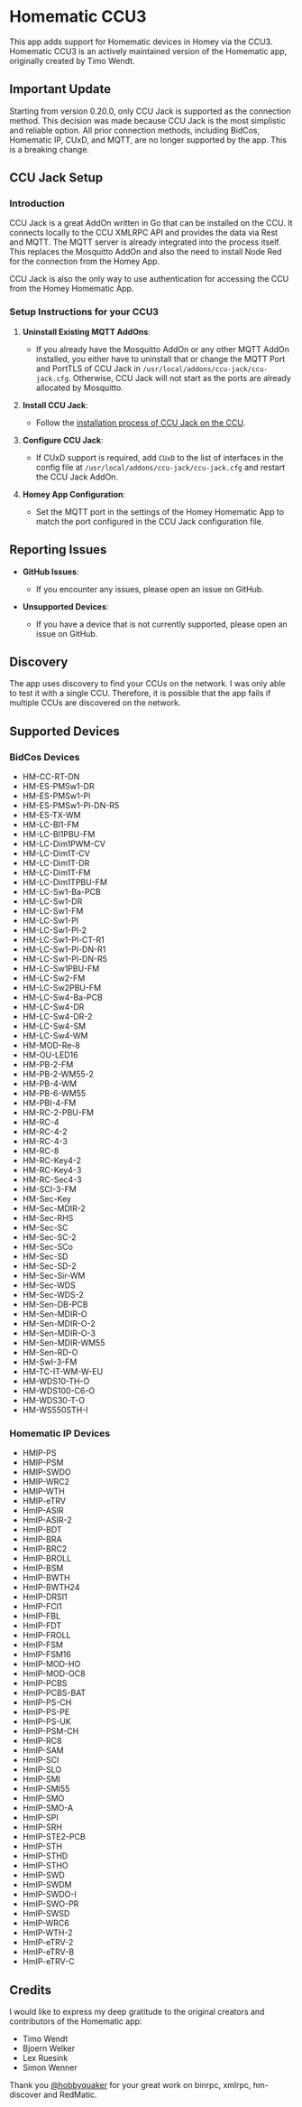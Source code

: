 # Homematic CCU3

This app adds support for Homematic devices in Homey via the CCU3. Homematic CCU3 is an actively maintained version of the Homematic app, originally created by Timo Wendt.

## Important Update

Starting from version 0.20.0, only CCU Jack is supported as the connection method. This decision was made because CCU Jack is the most simplistic and reliable option. All prior connection methods, including BidCos, Homematic IP, CUxD, and MQTT, are no longer supported by the app. This is a breaking change.

## CCU Jack Setup

### Introduction

CCU Jack is a great AddOn written in Go that can be installed on the CCU. It connects locally to the CCU XMLRPC API and provides the data via Rest and MQTT. The MQTT server is already integrated into the process itself. This replaces the Mosquitto AddOn and also the need to install Node Red for the connection from the Homey App.

CCU Jack is also the only way to use authentication for accessing the CCU from the Homey Homematic App.

### Setup Instructions for your CCU3

1. **Uninstall Existing MQTT AddOns**:
   - If you already have the Mosquitto AddOn or any other MQTT AddOn installed, you either have to uninstall that or change the MQTT Port and PortTLS of CCU Jack in `/usr/local/addons/ccu-jack/ccu-jack.cfg`. Otherwise, CCU Jack will not start as the ports are already allocated by Mosquitto.

2. **Install CCU Jack**:
   - Follow the [installation process of CCU Jack on the CCU](https://github.com/LRuesink-WebArray/homey-matic/wiki/CCU-Jack-Setup#introduction).

3. **Configure CCU Jack**:
   - If CUxD support is required, add `CUxD` to the list of interfaces in the config file at `/usr/local/addons/ccu-jack/ccu-jack.cfg` and restart the CCU Jack AddOn.

4. **Homey App Configuration**:
   - Set the MQTT port in the settings of the Homey Homematic App to match the port configured in the CCU Jack configuration file.

## Reporting Issues

- **GitHub Issues**:
  - If you encounter any issues, please open an issue on GitHub.

- **Unsupported Devices**:
  - If you have a device that is not currently supported, please open an issue on GitHub.

## Discovery

The app uses discovery to find your CCUs on the network. I was only able to test it with a single CCU. Therefore, it is possible that the app fails if multiple CCUs are discovered on the network.

## Supported Devices

### BidCos Devices
* HM-CC-RT-DN
* HM-ES-PMSw1-DR
* HM-ES-PMSw1-Pl
* HM-ES-PMSw1-Pl-DN-R5
* HM-ES-TX-WM
* HM-LC-Bl1-FM
* HM-LC-Bl1PBU-FM
* HM-LC-Dim1PWM-CV
* HM-LC-Dim1T-CV
* HM-LC-Dim1T-DR
* HM-LC-Dim1T-FM
* HM-LC-Dim1TPBU-FM
* HM-LC-Sw1-Ba-PCB
* HM-LC-Sw1-DR
* HM-LC-Sw1-FM
* HM-LC-Sw1-Pl
* HM-LC-Sw1-Pl-2
* HM-LC-Sw1-Pl-CT-R1
* HM-LC-Sw1-Pl-DN-R1
* HM-LC-Sw1-Pl-DN-R5
* HM-LC-Sw1PBU-FM
* HM-LC-Sw2-FM
* HM-LC-Sw2PBU-FM
* HM-LC-Sw4-Ba-PCB
* HM-LC-Sw4-DR
* HM-LC-Sw4-DR-2
* HM-LC-Sw4-SM
* HM-LC-Sw4-WM
* HM-MOD-Re-8
* HM-OU-LED16
* HM-PB-2-FM
* HM-PB-2-WM55-2
* HM-PB-4-WM
* HM-PB-6-WM55
* HM-PBI-4-FM
* HM-RC-2-PBU-FM
* HM-RC-4
* HM-RC-4-2
* HM-RC-4-3
* HM-RC-8
* HM-RC-Key4-2
* HM-RC-Key4-3
* HM-RC-Sec4-3
* HM-SCI-3-FM
* HM-Sec-Key
* HM-Sec-MDIR-2
* HM-Sec-RHS
* HM-Sec-SC
* HM-Sec-SC-2
* HM-Sec-SCo
* HM-Sec-SD
* HM-Sec-SD-2
* HM-Sec-Sir-WM
* HM-Sec-WDS
* HM-Sec-WDS-2
* HM-Sen-DB-PCB
* HM-Sen-MDIR-O
* HM-Sen-MDIR-O-2
* HM-Sen-MDIR-O-3
* HM-Sen-MDIR-WM55
* HM-Sen-RD-O
* HM-SwI-3-FM
* HM-TC-IT-WM-W-EU
* HM-WDS10-TH-O
* HM-WDS100-C6-O
* HM-WDS30-T-O
* HM-WS550STH-I

### Homematic IP Devices
* HMIP-PS
* HMIP-PSM
* HMIP-SWDO
* HMIP-WRC2
* HMIP-WTH
* HMIP-eTRV
* HmIP-ASIR
* HmIP-ASIR-2
* HmIP-BDT
* HmIP-BRA
* HmIP-BRC2
* HmIP-BROLL
* HmIP-BSM
* HmIP-BWTH
* HmIP-BWTH24
* HmIP-DRSI1
* HmIP-FCI1
* HmIP-FBL
* HmIP-FDT
* HmIP-FROLL
* HmIP-FSM
* HmIP-FSM16
* HmIP-MOD-HO
* HmIP-MOD-OC8
* HmIP-PCBS
* HmIP-PCBS-BAT
* HmIP-PS-CH
* HmIP-PS-PE
* HmIP-PS-UK
* HmIP-PSM-CH
* HmIP-RC8
* HmIP-SAM
* HmIP-SCI
* HmIP-SLO
* HmIP-SMI
* HmIP-SMI55
* HmIP-SMO
* HmIP-SMO-A
* HmIP-SPI
* HmIP-SRH
* HmIP-STE2-PCB
* HmIP-STH
* HmIP-STHD
* HmIP-STHO
* HmIP-SWD
* HmIP-SWDM
* HmIP-SWDO-I
* HmIP-SWO-PR
* HmIP-SWSD
* HmIP-WRC6
* HmIP-WTH-2
* HmIP-eTRV-2
* HmIP-eTRV-B
* HmIP-eTRV-C

## Credits

I would like to express my deep gratitude to the original creators and contributors of the Homematic app:
- Timo Wendt
- Bjoern Welker
- Lex Ruesink
- Simon Wenner

Thank you [@hobbyquaker](https://github.com/hobbyquaker) for your great work on binrpc, xmlrpc, hm-discover and RedMatic.

